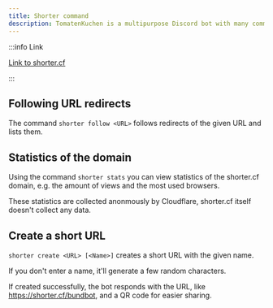 ```yaml
---
title: Shorter command
description: TomatenKuchen is a multipurpose Discord bot with many common and innovative features for your server. This page explains the shorter command.
---
```


:::info Link

[Link to shorter.cf](https://shorter.cf)

:::

## Following URL redirects

The command `shorter follow <URL>` follows redirects of the given URL and lists them.

## Statistics of the domain

Using the command `shorter stats` you can view statistics of the shorter.cf domain, e.g. the amount of views and the most used browsers.

These statistics are collected anonmously by Cloudflare, shorter.cf itself doesn't collect any data.

## Create a short URL

`shorter create <URL> [<Name>]` creates a short URL with the given name.

If you don't enter a name, it'll generate a few random characters.

If created successfully, the bot responds with the URL, like https://shorter.cf/bundbot, and a QR code for easier sharing.

